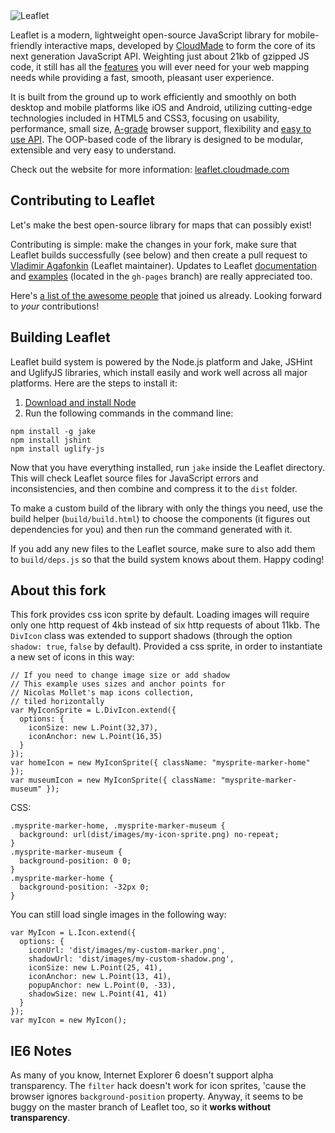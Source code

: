 <img src="http://leaflet.cloudmade.com/docs/images/logo.png" alt="Leaflet" />

Leaflet is a modern, lightweight open-source JavaScript library for mobile-friendly interactive maps, developed by [CloudMade](http://cloudmade.com) to form the core of its next generation JavaScript API. Weighting just about 21kb of gzipped JS code, it still has all the [features](http://leaflet.cloudmade.com/features.html) you will ever need for your web mapping needs while providing a fast, smooth, pleasant user experience.

It is built from the ground up to work efficiently and smoothly on both desktop and mobile platforms like iOS and Android, utilizing cutting-edge technologies included in HTML5 and CSS3, focusing on usability, performance, small size, [A-grade](http://developer.yahoo.com/yui/articles/gbs/) browser support, flexibility and [easy to use API](http://leaflet.cloudmade.com/reference.html). The OOP-based code of the library is designed to be modular, extensible and very easy to understand.

Check out the website for more information: [leaflet.cloudmade.com](http://leaflet.cloudmade.com)

## Contributing to Leaflet
Let's make the best open-source library for maps that can possibly exist!

Contributing is simple: make the changes in your fork, make sure that Leaflet builds successfully (see below) and then create a pull request to [Vladimir Agafonkin](http://github.com/mourner) (Leaflet maintainer). Updates to Leaflet [documentation](http://leaflet.cloudmade.com/reference.html) and [examples](http://leaflet.cloudmade.com/examples.html) (located in the `gh-pages` branch) are really appreciated too.

Here's [a list of the awesome people](http://github.com/CloudMade/Leaflet/contributors) that joined us already. Looking forward to _your_ contributions!

## Building Leaflet
Leaflet build system is powered by the Node.js platform and Jake, JSHint and UglifyJS libraries, which install easily and work well across all major platforms. Here are the steps to install it:

 1. [Download and install Node](http://nodejs.org)
 2. Run the following commands in the command line:

 ```
 npm install -g jake
 npm install jshint
 npm install uglify-js
 ```

Now that you have everything installed, run `jake` inside the Leaflet directory. This will check Leaflet source files for JavaScript errors and inconsistencies, and then combine and compress it to the `dist` folder.

To make a custom build of the library with only the things you need, use the build helper (`build/build.html`) to choose the components (it figures out dependencies for you) and then run the command generated with it.

If you add any new files to the Leaflet source, make sure to also add them to `build/deps.js` so that the build system knows about them. Happy coding!

## About this fork
This fork provides css icon sprite by default. Loading images will require only one http request of 4kb instead of six http requests of about 11kb.
The ```DivIcon``` class was extended to support shadows (through the option ```shadow: true```, ```false``` by default).
Provided a css sprite, in order to instantiate a new set of icons in this way:
 ```
 // If you need to change image size or add shadow
 // This example uses sizes and anchor points for
 // Nicolas Mollet's map icons collection,
 // tiled horizontally
 var MyIconSprite = L.DivIcon.extend({
   options: {
     iconSize: new L.Point(32,37),
     iconAnchor: new L.Point(16,35)
   }
 });
 var homeIcon = new MyIconSprite({ className: "mysprite-marker-home" });
 var museumIcon = new MyIconSprite({ className: "mysprite-marker-museum" });
 ```

CSS:
 ```
 .mysprite-marker-home, .mysprite-marker-museum {
   background: url(dist/images/my-icon-sprite.png) no-repeat;
 }
 .mysprite-marker-museum {
   background-position: 0 0;
 }
 .mysprite-marker-home {
   background-position: -32px 0;
 }
 ```
You can still load single images in the following way:
 ```
 var MyIcon = L.Icon.extend({
   options: {
     iconUrl: 'dist/images/my-custom-marker.png',
     shadowUrl: 'dist/images/my-custom-shadow.png',
     iconSize: new L.Point(25, 41),
     iconAnchor: new L.Point(13, 41),
     popupAnchor: new L.Point(0, -33),
     shadowSize: new L.Point(41, 41)
   }
 });
 var myIcon = new MyIcon();
 ```

## IE6 Notes
As many of you know, Internet Explorer 6 doesn't support alpha transparency. The ```filter``` hack doesn't work for icon sprites, 'cause the browser ignores ```background-position``` property.
Anyway, it seems to be buggy on the master branch of Leaflet too, so it **works without transparency**.
